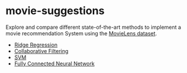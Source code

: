 # movie-suggestions
Explore and compare different state-of-the-art methods to implement a movie recommendation System using the [MovieLens dataset](https://grouplens.org/datasets/movielens/).

* [Ridge Regression](https://github.com/alexvlis/movie-suggestions/blob/master/ridge.py)
* [Collaborative Filtering](https://github.com/alexvlis/movie-suggestions/blob/master/cf.py)
* [SVM](https://github.com/alexvlis/movie-suggestions/blob/master/svm.py)
* [Fully Connected Neural Network](https://github.com/alexvlis/movie-suggestions/blob/master/nn.py)
